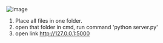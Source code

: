 ![image](https://github.com/user-attachments/assets/64725d08-60bb-4727-9b59-2ef73d55fdf8)

1. Place all files in one folder.
2. open that folder in cmd, run command 'python server.py'
3. open link http://127.0.0.1:5000
